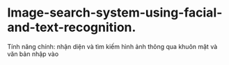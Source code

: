 # Image-search-system-using-facial-and-text-recognition.
Tính năng chính: nhận diện và tìm kiếm hình ảnh thông qua khuôn mặt và văn bản nhập vào
